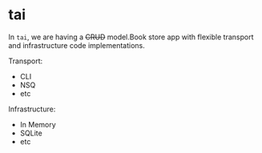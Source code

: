 # tai

In `tai`, we are having a ~~CRUD~~ model.Book store app with flexible transport and infrastructure code implementations.

Transport:

- CLI
- NSQ
- etc

Infrastructure:

- In Memory
- SQLite
- etc